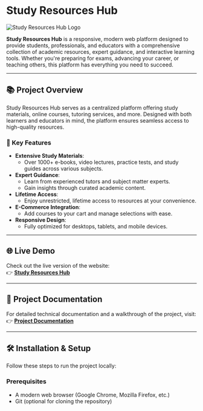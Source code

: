 # Study Resources Hub

![Study Resources Hub Logo](assets/img/logo/logo.png)

**Study Resources Hub** is a responsive, modern web platform designed to provide students, professionals, and educators with a comprehensive collection of academic resources, expert guidance, and interactive learning tools. Whether you're preparing for exams, advancing your career, or teaching others, this platform has everything you need to succeed.

---

## 📚 Project Overview

Study Resources Hub serves as a centralized platform offering study materials, online courses, tutoring services, and more. Designed with both learners and educators in mind, the platform ensures seamless access to high-quality resources.

### 🌟 Key Features

- **Extensive Study Materials**:
  - Over 1000+ e-books, video lectures, practice tests, and study guides across various subjects.
- **Expert Guidance**:
  - Learn from experienced tutors and subject matter experts.
  - Gain insights through curated academic content.
- **Lifetime Access**:
  - Enjoy unrestricted, lifetime access to resources at your convenience.
- **E-Commerce Integration**:
  - Add courses to your cart and manage selections with ease.
- **Responsive Design**:
  - Fully optimized for desktops, tablets, and mobile devices.

---

## 🌐 Live Demo

Check out the live version of the website:  
👉 **[Study Resources Hub](https://harikaa2021.github.io/study-resources-hub/index.html)**

---

## 📄 Project Documentation

For detailed technical documentation and a walkthrough of the project, visit:  
👉 **[Project Documentation](https://github.com/harikaa2021/study-resources-hub/blob/main/Study_Resources_Hub_Documentation.pdf)**

---

## 🛠️ Installation & Setup

Follow these steps to run the project locally:

### Prerequisites
- A modern web browser (Google Chrome, Mozilla Firefox, etc.)
- Git (optional for cloning the repository)
